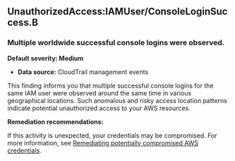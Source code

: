 UnauthorizedAccess:IAMUser/ConsoleLoginSuccess.B
------------------------------------------------


### Multiple worldwide successful console logins were observed.


**Default severity: Medium**


 * **Data source:** CloudTrail management events

This finding informs you that multiple successful console logins for the same IAM user were observed around the same time in various geographical locations. Such anomalous and risky access location patterns indicate potential unauthorized access to your AWS resources. 


**Remediation recommendations:**


If this activity is unexpected, your credentials may be compromised. For more information, see [Remediating potentially compromised AWS credentials](https://docs.aws.amazon.com/guardduty/latest/ug/compromised-creds.html).

